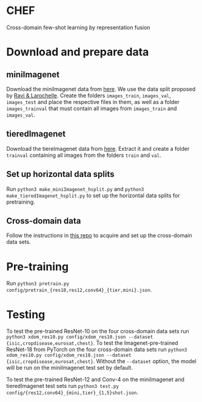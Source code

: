 # CHEF
Cross-domain few-shot learning by representation fusion

# Download and prepare data

## miniImagenet

Download the miniImagenet data from 
[here](https://drive.google.com/file/d/0B3Irx3uQNoBMQ1FlNXJsZUdYWEE/view).
We use the data split proposed by 
[Ravi & Larochelle](https://openreview.net/pdf?id=rJY0-Kcll). 
Create the folders `images_train`, `images_val`, `images_test` and place 
the respective files in them, as well as a folder `images_trainval` that 
must contain all images from `images_train` and `images_val`. 

## tieredImagenet

Download the tiereImagenet data from 
[here](https://datasets.d2.mpi-inf.mpg.de/yaoyaoliu/tiered_imagenet.tar). 
Extract it and create a folder `trainval` containing all images 
from the folders `train` and `val`. 

## Set up horizontal data splits

Run `python3 make_miniImagenet_hsplit.py` and 
`python3 make_tieredImagenet_hsplit.py` to set up the horizontal 
data splits for pretraining. 

## Cross-domain data

Follow the instructions in [this repo](https://github.com/IBM/cdfsl-benchmark) 
to acquire and set up the cross-domain data sets. 

# Pre-training

Run `python3 pretrain.py config/pretrain_{res10,res12,conv64}_{tier,mini}.json`.

# Testing

To test the pre-trained ResNet-10 on the four cross-domain data sets run 
`python3 xdom_res10.py config/xdom_res10.json --dataset {isic,cropdisease,eurosat,chest}`. 
To test the Imagenet-pre-trained ResNet-18 from PyTorch on the four 
cross-domain data sets run 
`python3 xdom_res10.py config/xdom_res18.json --dataset {isic,cropdisease,eurosat,chest}`. 
Without the `--dataset` option, the model will be run on the miniImagenet test 
set by default. 

To test the pre-trained ResNet-12 and Conv-4 on the miniImagenet and 
tieredImagenet test sets run 
`python3 test.py config/{res12,conv64}_{mini,tier}_{1,5}shot.json`. 

